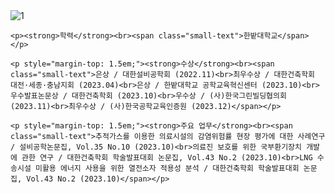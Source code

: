 <!DOCTYPE html>
<html lang="en">
<head>
    <meta charset="UTF-8">
    <meta http-equiv="X-UA-Compatible" content="IE=edge">
    <meta name="viewport" content="width=device-width, initial-scale=1.0">
    <title>Portfolio</title>
</head>
<body>
    <img src="file:///C:/Users/ekfrb/OneDrive/%EB%B0%94%ED%83%95%20%ED%99%94%EB%A9%B4/1.jpg" alt="1">
    
    <p><strong>학력</strong><br><span class="small-text">한밭대학교</span></p>

    <p style="margin-top: 1.5em;"><strong>수상</strong><br><span class="small-text">은상 / 대한설비공학회 (2022.11)<br>최우수상 / 대한건축학회 대전·세종·충남지회 (2023.04)<br>은상 / 한밭대학교 공학교육혁신센터 (2023.10)<br>우수발표논문상 / 대한건축학회 (2023.10)<br>우수상 / (사)한국그린빌딩협의회 (2023.11)<br>최우수상 / (사)한국공학교육인증원 (2023.12)</span></p>

    <p style="margin-top: 1.5em;"><strong>주요 업무</strong><br><span class="small-text">추적가스를 이용한 의료시설의 감염위험률 현장 평가에 대한 사례연구 / 설비공학논문집, Vol.35 No.10 (2023.10)<br>의료진 보호를 위한 국부환기장치 개발에 관한 연구 / 대한건축학회 학술발표대회 논문집, Vol.43 No.2 (2023.10)<br>LNG 수송시설 미활용 에너지 사용을 위한 열전소자 적용성 분석 / 대한건축학회 학술발표대회 논문집, Vol.43 No.2 (2023.10)</span></p>
</body>
</html>
